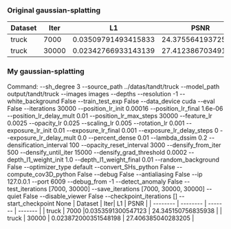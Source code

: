 ### Original gaussian-splatting
| Dataset | Iter| L1 | PSNR |
| -------- | -------- | ------- | ------- |
| truck | 7000 | 0.03509791493415833 | 24.375564193725587|
| truck | 30000 | 0.02342766933143139 | 27.41238670349121 |

### My gaussian-splatting
Command: --sh_degree 3 --source_path ../datas/tandt/truck --model_path output/tandt/truck --images images --depths  --resolution -1 --white_background False --train_test_exp False --data_device cuda --eval False --iterations 30000 --position_lr_init 0.00016 --position_lr_final 1.6e-06 --position_lr_delay_mult 0.01 --position_lr_max_steps 30000 --feature_lr 0.0025 --opacity_lr 0.025 --scaling_lr 0.005 --rotation_lr 0.001 --exposure_lr_init 0.01 --exposure_lr_final 0.001 --exposure_lr_delay_steps 0 --exposure_lr_delay_mult 0.0 --percent_dense 0.01 --lambda_dssim 0.2 --densification_interval 100 --opacity_reset_interval 3000 --densify_from_iter 500 --densify_until_iter 15000 --densify_grad_threshold 0.0002 --depth_l1_weight_init 1.0 --depth_l1_weight_final 0.01 --random_background False --optimizer_type default --convert_SHs_python False --compute_cov3D_python False --debug False --antialiasing False --ip 127.0.0.1 --port 6009 --debug_from -1 --detect_anomaly False --test_iterations [7000, 30000] --save_iterations [7000, 30000, 30000] --quiet False --disable_viewer False --checkpoint_iterations [] --start_checkpoint None
| Dataset | Iter| L1 | PSNR |
| -------- | -------- | ------- | ------- |
| truck | 7000 |0.0353591300547123 | 24.345150756835938 |
| truck | 30000 | 0.023872000351548198 | 27.406385040283205 |